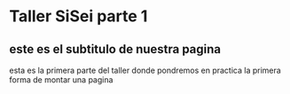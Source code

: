 # Taller  SiSei parte 1
## este es el subtitulo de nuestra pagina
esta es la primera parte del taller donde pondremos en practica la primera forma de montar una pagina
